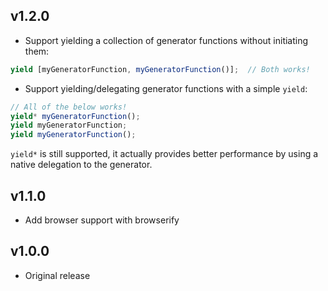 ## v1.2.0

* Support yielding a collection of generator functions without initiating them:
```javascript
yield [myGeneratorFunction, myGeneratorFunction()];  // Both works!
```

* Support yielding/delegating generator functions with a simple `yield`:
```javascript
// All of the below works!
yield* myGeneratorFunction();
yield myGeneratorFunction;
yield myGeneratorFunction();
```
`yield*` is still supported, it actually provides better performance by using a native delegation to the generator.

## v1.1.0

* Add browser support with browserify

## v1.0.0

* Original release
